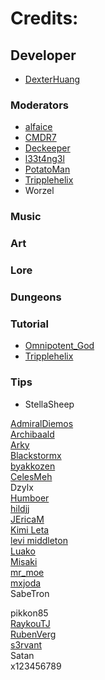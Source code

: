 # Credits:

## Developer
* [DexterHuang](https://github.com/DexterHuang)  

### Moderators
* [alfaice](https://github.com/alfaice)  
* [CMDR7](https://github.com/cmdr7)  
* [Deckeeper](https://github.com/deckeeper)  
* [l33t4ng3l](https://github.com/l33t4ng3l) 
* [PotatoMan](https://github.com/PotatoMan145)  
* [Tripplehelix](https://github.com/tripplehelix)  
* Worzel  

### Music

### Art

### Lore

### Dungeons

### Tutorial
* [Omnipotent_God](https://github.com/Omnipotent-God)  
* [Tripplehelix](https://github.com/tripplehelix)  

### Tips
* StellaSheep



[AdmiralDiemos](https://github.com/danofsatx)  
[Archibaald](https://github.com/Archibaald-dev)  
[Arky](https://www.instagram.com/andreiarky)  
[Blackstormx](https://github.com/blackstormx)  
[byakkozen](https://github.com/byakkozen)  
[CelesMeh](https://www.instagram.com/celesmeh)  
Dzylx  
[Humboer](https://github.com/stphnhng)  
[hildjj](https://github.com/hildjj)  
[JEricaM](https://github.com/JEricaM)  
[Kimi Leta](https://github.com/kimileta)  
[levi middleton](https://github.com/levi-middleton)  
[Luako](https://github.com/luako)  
[Misaki](https://github.com/Cyber-nun2)  
[mr_moe](https://github.com/donburks)  
[mxjoda](https://github.com/mxjoda)  
SabeTron  

pikkon85  
[RaykouTJ](https://github.com/HoneySyrup)  
[RubenVerg](https://github.com/rubenverg)  
[s3rvant](https://github.com/s3rvant)  
Satan  
x123456789  
